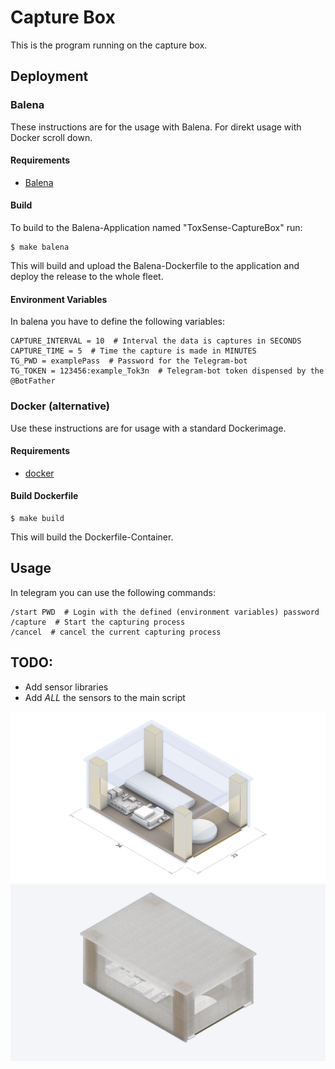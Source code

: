 # Capture Box

This is the program running on the capture box.

## Deployment

### Balena

These instructions are for the usage with Balena. For direkt usage with Docker scroll down.

#### Requirements

- [Balena](https://docs.balena.io/)

#### Build

To build to the Balena-Application named "ToxSense-CaptureBox" run:

```
$ make balena
```

This will build and upload the Balena-Dockerfile to the application and deploy the release to the whole fleet.

#### Environment Variables

In balena you have to define the following variables:

```
CAPTURE_INTERVAL = 10  # Interval the data is captures in SECONDS
CAPTURE_TIME = 5  # Time the capture is made in MINUTES
TG_PWD = examplePass  # Password for the Telegram-bot
TG_TOKEN = 123456:example_Tok3n  # Telegram-bot token dispensed by the @BotFather
```

### Docker (alternative)

Use these instructions are for usage with a standard Dockerimage.

#### Requirements

- [docker](https://docs.docker.com/)

#### Build Dockerfile

```
$ make build
```

This will build the Dockerfile-Container.


## Usage

In telegram you can use the following commands:

```
/start PWD  # Login with the defined (environment variables) password
/capture  # Start the capturing process
/cancel  # cancel the current capturing process
```

## TODO:

- Add sensor libraries
- Add *ALL* the sensors to the main script


![inside view rendering of the concieved capture box](./imgs/img1.png)
![rendering of the concieved capture box](./imgs/img2.png)